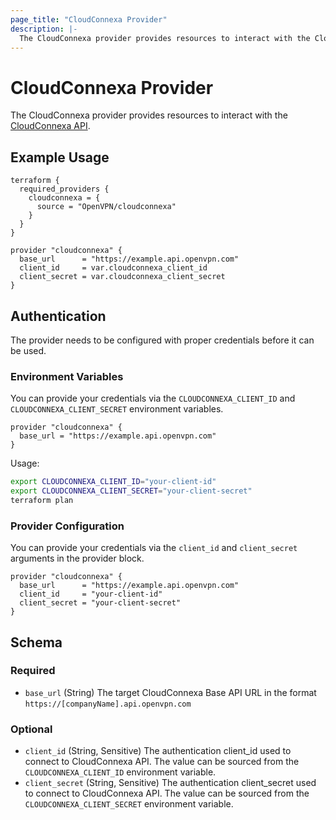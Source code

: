 ```yaml
---
page_title: "CloudConnexa Provider"
description: |-
  The CloudConnexa provider provides resources to interact with the CloudConnexa API.
---
```


# CloudConnexa Provider

The CloudConnexa provider provides resources to interact with the [CloudConnexa API](https://openvpn.net/cloud-vpn/).

## Example Usage

```hcl
terraform {
  required_providers {
    cloudconnexa = {
      source = "OpenVPN/cloudconnexa"
    }
  }
}

provider "cloudconnexa" {
  base_url      = "https://example.api.openvpn.com"
  client_id     = var.cloudconnexa_client_id
  client_secret = var.cloudconnexa_client_secret
}
```

## Authentication

The provider needs to be configured with proper credentials before it can be used.

### Environment Variables

You can provide your credentials via the `CLOUDCONNEXA_CLIENT_ID` and `CLOUDCONNEXA_CLIENT_SECRET` environment variables.

```hcl
provider "cloudconnexa" {
  base_url = "https://example.api.openvpn.com"
}
```

Usage:
```sh
export CLOUDCONNEXA_CLIENT_ID="your-client-id"
export CLOUDCONNEXA_CLIENT_SECRET="your-client-secret"
terraform plan
```

### Provider Configuration

You can provide your credentials via the `client_id` and `client_secret` arguments in the provider block.

```hcl
provider "cloudconnexa" {
  base_url      = "https://example.api.openvpn.com"
  client_id     = "your-client-id"
  client_secret = "your-client-secret"
}
```

<!-- schema generated by tfplugindocs -->
## Schema

### Required

- `base_url` (String) The target CloudConnexa Base API URL in the format `https://[companyName].api.openvpn.com`

### Optional

- `client_id` (String, Sensitive) The authentication client_id used to connect to CloudConnexa API. The value can be sourced from the `CLOUDCONNEXA_CLIENT_ID` environment variable.
- `client_secret` (String, Sensitive) The authentication client_secret used to connect to CloudConnexa API. The value can be sourced from the `CLOUDCONNEXA_CLIENT_SECRET` environment variable.
